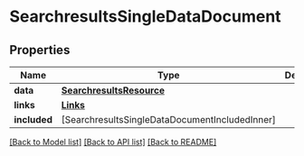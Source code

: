 # SearchresultsSingleDataDocument

## Properties
Name | Type | Description | Notes
------------ | ------------- | ------------- | -------------
**data** | [**SearchresultsResource**](SearchresultsResource.md) |  | [optional] 
**links** | [**Links**](Links.md) |  | [optional] 
**included** | [SearchresultsSingleDataDocumentIncludedInner] |  | [optional] 

[[Back to Model list]](../README.md#documentation-for-models) [[Back to API list]](../README.md#documentation-for-api-endpoints) [[Back to README]](../README.md)


